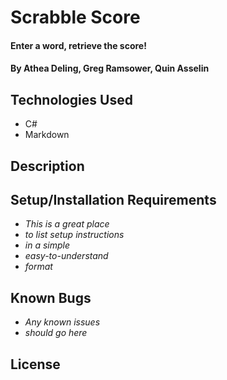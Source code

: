 # Scrabble Score

#### Enter a word, retrieve the score!

#### By Athea Deling, Greg Ramsower, Quin Asselin

## Technologies Used

* C#
* Markdown

## Description

## Setup/Installation Requirements

* _This is a great place_
* _to list setup instructions_
* _in a simple_
* _easy-to-understand_
* _format_

## Known Bugs

* _Any known issues_
* _should go here_

## License